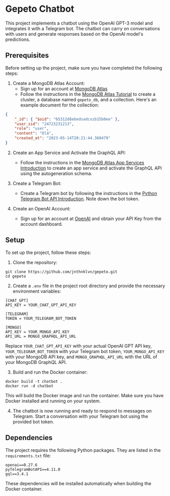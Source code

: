 # Gepeto Chatbot

This project implements a chatbot using the OpenAI GPT-3 model and integrates it with a Telegram bot. The chatbot can carry on conversations with users and generate responses based on the OpenAI model's predictions.

## Prerequisites

Before setting up the project, make sure you have completed the following steps:

1. Create a MongoDB Atlas Account:
   - Sign up for an account at [MongoDB Atlas](https://cloud.mongodb.com/)
   - Follow the instructions in the [MongoDB Atlas Tutorial](https://www.mongodb.com/docs/atlas/tutorial/create-atlas-account/) to create a cluster, a database named `gepeto_db`, and a collection. Here's an example document for the collection:

```json
{
    "_id": { "$oid": "65312d8ebedsadcxzb15b0ee" },
    "user_sid": "24723231213",
    "role": "user",
    "content": "Olá",
    "created_at": "2023-05-14T20:21:44.360479"
}
```

2. Create an App Service and Activate the GraphQL API:

    * Follow the instructions in the [MongoDB Atlas App Services Introduction](https://www.mongodb.com/docs/atlas/app-services/introduction/) to create an app service and activate the GraphQL API using the autogeneration schema.

3. Create a Telegram Bot:

    * Create a Telegram bot by following the instructions in the [Python Telegram Bot API Introduction](https://github.com/python-telegram-bot/python-telegram-bot/wiki/Introduction-to-the-API). Note down the bot token.

4. Create an OpenAI Account:

    * Sign up for an account at [OpenAI](https://openai.com/) and obtain your API Key from the account dashboard.


## Setup

To set up the project, follow these steps:

1. Clone the repository:

```dotenv
git clone https://github.com/jnthnklvn/gepeto.git
cd gepeto
```

2. Create a `.env` file in the project root directory and provide the necessary environment variables:

```dotenv
[CHAT_GPT]
API_KEY = YOUR_CHAT_GPT_API_KEY

[TELEGRAM]
TOKEN = YOUR_TELEGRAM_BOT_TOKEN

[MONGO]
API_KEY = YOUR_MONGO_API_KEY
API_URL = MONGO_GRAPHQL_API_URL
```

Replace `YOUR_CHAT_GPT_API_KEY` with your actual OpenAI GPT API key, `YOUR_TELEGRAM_BOT_TOKEN` with your Telegram bot token, `YOUR_MONGO_API_KEY` with your MongoDB API key, and `MONGO_GRAPHQL_API_URL` with the URL of your MongoDB GraphQL API.

3. Build and run the Docker container:

```
docker build -t chatbot .
docker run -d chatbot
```

This will build the Docker image and run the container. Make sure you have Docker installed and running on your system.

4. The chatbot is now running and ready to respond to messages on Telegram. Start a conversation with your Telegram bot using the provided bot token.

## Dependencies

The project requires the following Python packages. They are listed in the `requirements.txt` file:
```
openai==0.27.6
pyTelegramBotAPI==4.11.0
gql==3.4.1
```

These dependencies will be installed automatically when building the Docker container.